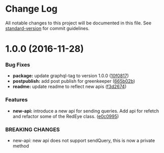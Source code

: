 # Change Log

All notable changes to this project will be documented in this file. See [standard-version](https://github.com/conventional-changelog/standard-version) for commit guidelines.

<a name="1.0.0"></a>
# 1.0.0 (2016-11-28)


### Bug Fixes

* **package:** update graphql-tag to version 1.0.0 ([10f0817](https://github.com/Workpop/Workpop-RedEye/commit/10f0817))
* **postpublish:** add post publish for greenkeeper ([665b02b](https://github.com/Workpop/Workpop-RedEye/commit/665b02b))
* **readme:** update readme to reflect new apis ([f3d2674](https://github.com/Workpop/Workpop-RedEye/commit/f3d2674))


### Features

* **new-api:** introduce a new api for sending queries. Add api for refetch and refactor some of the RedEye class. ([e0c0995](https://github.com/Workpop/Workpop-RedEye/commit/e0c0995))


### BREAKING CHANGES

* new-api: new api does not support sendQuery, this is now a private method
